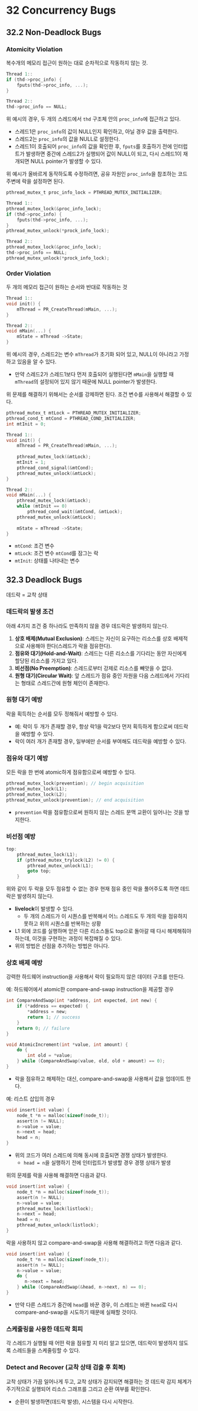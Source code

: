 # 32 Concurrency Bugs

## 32.2 Non-Deadlock Bugs
### Atomicity Violation
복수개의 메모리 접근이 원하는 대로 순차적으로 작동하지 않는 것.
```c
Thread 1::
if (thd->proc_info) {
    fputs(thd->proc_info, ...);
}

Thread 2::
thd->proc_info == NULL;
```
위 예시의 경우, 두 개의 스레드에서 `thd` 구조체 안의 `proc_info`에 접근하고 있다.
- 스레드1은 `proc_info`의 값이 NULL인지 확인하고, 아닐 경우 값을 출력한다.
- 스레드2는 `proc_info`의 값을 NULL로 설정한다.
- 스레드1이 호출되어 `proc_info`의 값을 확인한 후, `fputs`를 호출하기 전에 인터럽트가 발생하면 중간에 스레드2가 실행되어 값이 NULL이 되고, 다시 스레드1이 재개되면 NULL pointer가 발생할 수 있다.

위 예시가 올바르게 동작하도록 수정하려면, 공유 자원인 `proc_info`을 참조하는 코드 주변에 락을 설정하면 된다.
```c
pthread_mutex_t proc_info_lock = PTHREAD_MUTEX_INITIALIZER;

Thread 1::
pthread_mutex_lock(&proc_info_lock);
if (thd->proc_info) {
    fputs(thd->proc_info, ...);
}
pthread_mutex_unlock(*prock_info_lock);

Thread 2::
pthread_mutex_lock(&proc_info_lock);
thd->proc_info == NULL;
pthread_mutex_unlock(*prock_info_lock);
```

### Order Violation
두 개의 메모리 접근이 원하는 순서와 반대로 작동하는 것
```c
Thread 1::
void init() {
    mThread = PR_CreateThread(mMain, ...);
}

Thread 2::
void mMain(...) {
    mState = mThread ->State;
}
```
위 예시의 경우, 스레드2는 변수 `mThread`가 초기화 되어 있고, NULL이 아니라고 가정하고 있음을 알 수 있다.
- 만약 스레드2가 스레드1보다 먼저 호출되어 실행된다면 `mMain`을 실행할 때 `mThread`의 설정되어 있지 않기 때문에 NULL pointer가 발생한다.

위 문제를 해결하기 위해서는 순서를 강제하면 된다. 조건 변수를 사용해서 해결할 수 있다.
```c
pthread_mutex_t mtLock = PTHREAD_MUTEX_INITIALIZER;
pthread_cond_t mtCond = PTHREAD_COND_INITIALIZER;
int mtInit = 0;

Thread 1::
void init() {
    mThread = PR_CreateThread(mMain, ...);
    
    pthread_mutex_lock(&mtLock);
    mtInit = 1;
    pthread_cond_signal(&mtCond);
    pthread_mutex_unlock(&mtLock);
}

Thread 2::
void mMain(...) {
    pthread_mutex_lock(&mtLock);
    while (mtInit == 0)
        pthread_cond_wait(&mtCond, &mtLock);
    pthread_mutex_unlock(&mtLock);
    
    mState = mThread ->State;
}
```
- `mtCond`: 조건 변수
- `mtLock`: 조건 변수 `mtCond`를 잠그는 락
- `mtInit`: 상태를 나타내는 변수

## 32.3 Deadlock Bugs

데드락 = 교착 상태

### 데드락의 발생 조건
아래 4가지 조건 중 하나라도 만족하지 않을 경우 데드락은 발생하지 않는다.
1. **상호 배제(Mutual Exclusion)**: 스레드는 자신이 요구하는 리소스를 상호 배제적으로 사용해야 한다(스레드가 락을 점유한다).
2. **점유와 대기(Hold-and-Wait)**: 스레드는 다른 리소스를 기다리는 동안 자신에게 할당된 리소스를 가지고 있다.
3. **비선점(No Preemption)**: 스레드로부터 강제로 리소스를 빼앗을 수 없다.
4. **원형 대기(Circular Wait)**: 앞 스레드가 점유 중인 자원을 다음 스레드에서 기다리는 형태로 스레드간에 원형 체인이 존재한다.

### 원형 대기 예방
락을 획득하는 순서를 모두 정해줘서 예방할 수 있다.
- 예: 락이 두 개가 존재할 경우, 항상 락1을 락2보다 먼저 획득하게 함으로써 데드락을 예방할 수 있다.
- 락이 여러 개가 존재할 경우, 일부에만 순서를 부여해도 데드락을 예방할 수 있다.

### 점유와 대기 예방
모든 락을 한 번에 atomic하게 점유함으로써 예방할 수 있다.
```c
pthread_mutex_lock(prevention); // begin acquisition
pthread_mutex_lock(L1);
pthread_mutex_lock(L2);
pthread_mutex_unlock(prevention); // end acquisition
```
- `prevention` 락을 점유함으로써 원하지 않는 스레드 문맥 교환이 일어나는 것을 방지한다.

### 비선점 예방

```c
top:
    pthread_mutex_lock(L1);
    if (pthread_mutex_trylock(L2) != 0) {
        pthread_mutex_unlock(L1);
        goto top;
    }
```
위와 같이 두 락을 모두 점유할 수 없는 경우 현재 점유 중인 락을 풀어주도록 하면 데드락은 발생하지 않는다.
- **livelock**이 발생할 수 있다.
    - 두 개의 스레드가 이 시퀀스를 반복해서 어느 스레드도 두 개의 락을 점유하지 못하고 위의 시퀀스를 반복하는 상황
- L1 외에 코드를 실행하며 얻은 다른 리소스들도 top으로 돌아갈 때 다시 해제해줘야 하는데, 이것을 구현하는 과정이 복잡해질 수 있다.
- 위의 방법은 선점을 추가하는 방법은 아니다.

### 상호 배제 예방
강력한 하드웨어 instruction을 사용해서 락이 필요하지 않은 데이터 구조를 만든다.

예: 하드웨어에서 atomic한 compare-and-swap instruction을 제공할 경우
```c
int CompareAndSwap(int *address, int expected, int new) {
    if (*address == expected) {
        *address = new;
        return 1; // success
    }
    return 0; // failure
}

void AtomicIncrement(int *value, int amount) {
    do {
        int old = *value;
    } while (CompareAndSwap(value, old, old + amount) == 0);
}
```
- 락을 점유하고 해제하는 대신, compare-and-swap을 사용해서 값을 업데이트 한다.

예: 리스트 삽입의 경우
```c
void insert(int value) {
    node_t *n = malloc(sizeof(node_t));
    assert(n != NULL);
    n->value = value;
    n->next = head;
    head = n;
}
```
- 위의 코드가 여러 스레드에 의해 동시에 호출되면 경쟁 상태가 발생한다.
    - `head = n`을 실행하기 전에 인터럽트가 발생할 경우 경쟁 상태가 발생

위의 문제를 락을 사용해 해결하면 다음과 같다.
```c
void insert(int value) {
    node_t *n = malloc(sizeof(node_t));
    assert(n != NULL);
    n->value = value;
    pthread_mutex_lock(listlock);
    n->next = head;
    head = n;
    pthread_mutex_unlock(listlock);
}
```

락을 사용하지 않고 compare-and-swap을 사용해 해결하려고 하면 다음과 같다.
```c
void insert(int value) {
    node_t *n = malloc(sizeof(node_t));
    assert(n != NULL);
    n->value = value;
    do {
       n->next = head; 
    } while (CompareAndSwap(&head, n->next, n) == 0);
}
```
- 만약 다른 스레드가 중간에 `head`를 바꾼 경우, 이 스레드는 바뀐 `head`로 다시 compare-and-swap을 시도하기 때문에 실패할 것이다.

### 스케줄링을 사용한 데드락 회피
각 스레드가 실행될 때 어떤 락을 점유할 지 미리 알고 있으면, 데드락이 발생하지 않도록 스레드들을 스케줄링할 수 있다.

### Detect and Recover (교착 상태 검출 후 회복)
교착 상태가 가끔 일어나게 두고, 교착 상태가 감지되면 해결하는 것
데드락 감지 체계가 주기적으로 실행되어 리소스 그래프를 그리고 순환 여부를 확인한다.
- 순환이 발생하면(데드락 발생), 시스템을 다시 시작한다.
